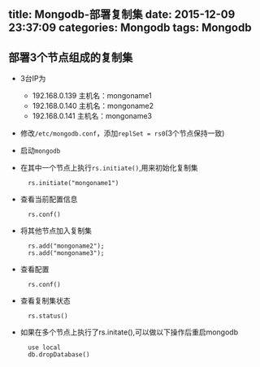 title: Mongodb-部署复制集
date: 2015-12-09 23:37:09
categories: Mongodb
tags: Mongodb
---
## 部署3个节点组成的复制集
* 3台IP为
	* 192.168.0.139 主机名：mongoname1
	* 192.168.0.140 主机名：mongoname2
	* 192.168.0.141 主机名：mongoname3
* 修改`/etc/mongodb.conf`，添加`replSet = rs0`(3个节点保持一致)
* 启动`mongodb`
* 在其中一个节点上执行`rs.initiate()`,用来初始化复制集

		rs.initiate("mongoname1")
* 查看当前配置信息

		rs.conf()
* 将其他节点加入复制集

		rs.add("mongoname2");
		rs.add("mongoname3");
* 查看配置

		rs.conf()
* 查看复制集状态

		rs.status()
* 如果在多个节点上执行了rs.initate(),可以做以下操作后重启mongodb

		use local
		db.dropDatabase()



